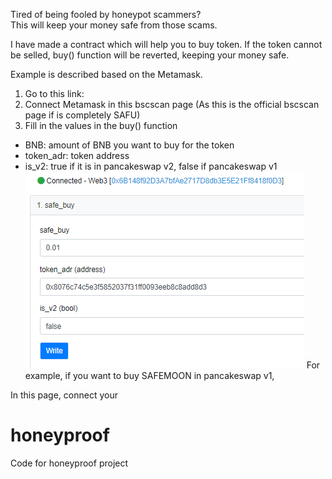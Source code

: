 Tired of being fooled by honeypot scammers?  
This will keep your money safe from those scams.

I have made a contract which will help you to buy token.
If the token cannot be selled,
buy() function will be reverted, keeping your money safe.

Example is described based on the Metamask.
1. Go to this link:
2. Connect Metamask in this bscscan page
(As this is the official bscscan page if is completely SAFU)
3. Fill in the values in the buy() function
- BNB: amount of BNB you want to buy for the token
- token_adr: token address
- is_v2: true if it is in pancakeswap v2, false if pancakeswap v1
![plot](./res/safe_buy_good.PNG)
For example, if you want to buy SAFEMOON in pancakeswap v1,


In this page, connect your  

# honeyproof
Code for honeyproof project

